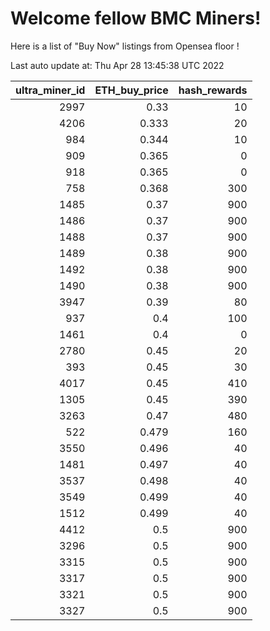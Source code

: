 # Welcome fellow BMC Miners!
Here is a list of "Buy Now" listings from Opensea floor !


Last auto update at: Thu Apr 28 13:45:38 UTC 2022


|   ultra_miner_id |   ETH_buy_price |   hash_rewards |
|-----------------:|----------------:|---------------:|
|             2997 |           0.33  |             10 |
|             4206 |           0.333 |             20 |
|              984 |           0.344 |             10 |
|              909 |           0.365 |              0 |
|              918 |           0.365 |              0 |
|              758 |           0.368 |            300 |
|             1485 |           0.37  |            900 |
|             1486 |           0.37  |            900 |
|             1488 |           0.37  |            900 |
|             1489 |           0.38  |            900 |
|             1492 |           0.38  |            900 |
|             1490 |           0.38  |            900 |
|             3947 |           0.39  |             80 |
|              937 |           0.4   |            100 |
|             1461 |           0.4   |              0 |
|             2780 |           0.45  |             20 |
|              393 |           0.45  |             30 |
|             4017 |           0.45  |            410 |
|             1305 |           0.45  |            390 |
|             3263 |           0.47  |            480 |
|              522 |           0.479 |            160 |
|             3550 |           0.496 |             40 |
|             1481 |           0.497 |             40 |
|             3537 |           0.498 |             40 |
|             3549 |           0.499 |             40 |
|             1512 |           0.499 |             40 |
|             4412 |           0.5   |            900 |
|             3296 |           0.5   |            900 |
|             3315 |           0.5   |            900 |
|             3317 |           0.5   |            900 |
|             3321 |           0.5   |            900 |
|             3327 |           0.5   |            900 |